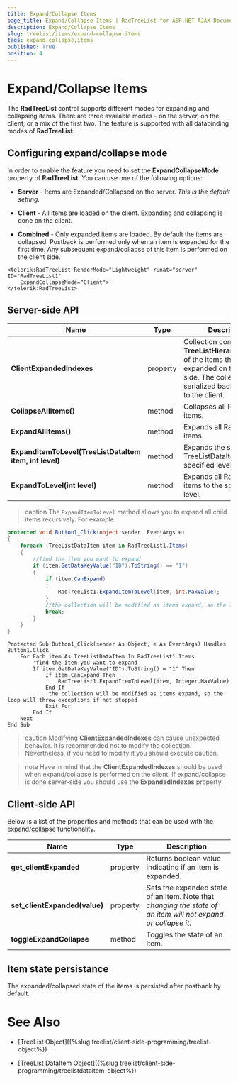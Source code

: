 ```yaml
---
title: Expand/Collapse Items
page_title: Expand/Collapse Items | RadTreeList for ASP.NET AJAX Documentation
description: Expand/Collapse Items
slug: treelist/items/expand-collapse-items
tags: expand,collapse,items
published: True
position: 4
---
```


# Expand/Collapse Items



The **RadTreeList** control supports different modes for expanding and collapsing items. There are three available modes - on the server, on the client, or a mix of the first two. The feature is supported with all databinding modes of **RadTreeList**.



## Configuring expand/collapse mode

In order to enable the feature you need to set the **ExpandCollapseMode** property of **RadTreeList**. You can use one of the following options:

* **Server** - Items are Expanded/Collapsed on the server. *This is the default setting.*

* **Client** - All items are loaded on the client. Expanding and collapsing is done on the client. 

* **Combined** - Only expanded items are loaded. By default the items are collapsed. Postback is performed only when an item is expanded for the first time. Any subsequent expand/collapse of this item is performed on the client side.   


````ASPNET
<telerik:RadTreeList RenderMode="Lightweight" runat="server" ID="RadTreeList1"
	ExpandCollapseMode="Client">
</telerik:RadTreeList>
````


## Server-side API


| Name | Type | Description |
| ------ | ------ | ------ |
| **ClientExpandedIndexes** | property |Collection containing the **TreeListHierarchyIndexes** of the items that are expanded on the client-side. The collection is serialized back and forth to the client.|
| **CollapseAllItems()** | method |Collapses all RadTreeList items.|
| **ExpandAllItems()** | method |Expands all RadTreeList items.|
| **ExpandItemToLevel(TreeListDataItem item, int level)** | method |Expands the specified TreeListDataItem to the specified level.|
| **ExpandToLevel(int level)** | method |Expands all RadTreeList items to the specified level.|

>caption The `ExpandItemToLevel` method allows you to expand all child items recursively. For example:

````C#
protected void Button1_Click(object sender, EventArgs e)
{
	foreach (TreeListDataItem item in RadTreeList1.Items)
	{
		//find the item you want to expand
		if (item.GetDataKeyValue("ID").ToString() == "1")
		{
			if (item.CanExpand)
			{
				RadTreeList1.ExpandItemToLevel(item, int.MaxValue);
			}
			//the collection will be modified as items expand, so the loop will throw exceptions if not stopped
			break;
		}
	}
}
````
````VB
Protected Sub Button1_Click(sender As Object, e As EventArgs) Handles Button1.Click
	For Each item As TreeListDataItem In RadTreeList1.Items
		'find the item you want to expand
		If item.GetDataKeyValue("ID").ToString() = "1" Then
			If item.CanExpand Then
				RadTreeList1.ExpandItemToLevel(item, Integer.MaxValue)
			End If
			'the collection will be modified as items expand, so the loop will throw exceptions if not stopped
			Exit For
		End If
	Next
End Sub
````


>caution Modifying **ClientExpandedIndexes** can cause unexpected behavior. It is recommended not to modify the collection. Nevertheless, if you need to modify it you should execute caution. 
>



>note Have in mind that the **ClientExpandedIndexes** should be used when expand/collapse is performed on the client. If expand/collapse is done server-side you should use the **ExpandedIndexes** property.
>

## Client-side API

Below is a list of the properties and methods that can be used with the expand/collapse functionality.

| Name | Type | Description |
| ------ | ------ | ------ |
| **get_clientExpanded** | property | Returns boolean value indicating if an item is expanded. |
| **set_clientExpanded(value)** | property | Sets the expanded state of an item. Note that *changing the state of an item will not expand or collapse it*. |
| **toggleExpandCollapse** | method | Toggles the state of an item. |


## Item state persistance

The expanded/collapsed state of the items is persisted after postback by default.


# See Also

 * [TreeList Object]({%slug treelist/client-side-programming/treelist-object%})
 
 * [TreeList DataItem Object]({%slug treelist/client-side-programming/treelistdataitem-object%})


